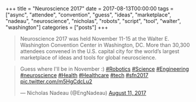 +++
title = "Neuroscience 2017"
date = 2017-08-13T00:00:00
tags = ["async", "attendee", "convention", "guess", "ideas", "marketplace", "nadeau", "neuroscience", "nicholas", "robots", "script", "tool", "walter", "washington"]
categories = ["posts"]
+++


>Neuroscience 2017 was held November 11-15 at the Walter E. Washington Convention Center in Washington, DC.
More than 30,300 attendees convened in the U.S. capital city for the world’s largest marketplace of ideas and tools for global neuroscience.

<blockquote class=twitter-tweet data-lang=en><p lang=en dir=ltr>Guess where I&#39;ll be in November :) <a href=https://twitter.com/hashtag/Robotics?src=hash>#Robotics</a> <a href=https://twitter.com/hashtag/Science?src=hash>#Science</a> <a href=https://twitter.com/hashtag/Engineering?src=hash>#Engineering</a> <a href=https://twitter.com/hashtag/neuroscience?src=hash>#neuroscience</a> <a href=https://twitter.com/hashtag/Health?src=hash>#Health</a> <a href=https://twitter.com/hashtag/Healthcare?src=hash>#Healthcare</a> <a href=https://twitter.com/hashtag/tech?src=hash>#tech</a> <a href=https://twitter.com/hashtag/sfn2017?src=hash>#sfn2017</a> <a href=https://t.co/m5HgCdcLu2>pic.twitter.com/m5HgCdcLu2</a></p>&mdash; Nicholas Nadeau (@EngNadeau) <a href=https://twitter.com/EngNadeau/status/896061673554886656>August 11, 2017</a></blockquote>
<script async src=//platform.twitter.com/widgets.js charset=utf-8></script>
